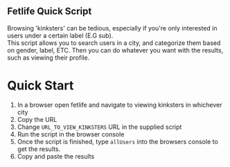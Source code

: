 Fetlife Quick Script  
--------------------  
Browsing 'kinksters' can be tedious, especially if you're only interested in users under a certain label (E.G sub).  
This script allows you to search users in a city, and categorize them based on gender, label, ETC. Then you can do whatever you want with the results, such as viewing their profile.  


# Quick Start   
1) In a browser open fetlife and navigate to viewing kinksters in whichever city   
2) Copy the URL   
3) Change `URL_TO_VIEW_KINKSTERS` URL in the supplied script    
4) Run the script in the browser console     
5) Once the script is finished, type `allUsers` into the browsers console to get the results.  
6) Copy and paste the results  
